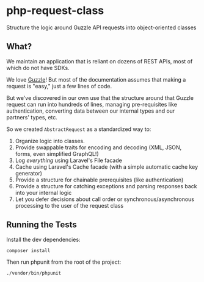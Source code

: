 # php-request-class
Structure the logic around Guzzle API requests into object-oriented classes

## What?
We maintain an application that is reliant on dozens of REST APIs, most of which do not have SDKs.

We love [Guzzle](https://github.com/guzzle/guzzle)! But most of the documentation assumes that making a request is "easy," just a few lines of code.

But we've discovered in our own use that the structure around that Guzzle request can run into hundreds of lines, 
managing pre-requisites like authentication, converting data between our internal types and our partners' types, etc.

So we created `AbstractRequest` as a standardized way to:
1. Organize logic into classes.
2. Provide swappable traits for encoding and decoding (XML, JSON, forms, even simplified GraphQL!)
3. Log *everything* using Laravel's File facade
4. Cache using Laravel's Cache facade (with a simple automatic cache key generator)
5. Provide a structure for chainable prerequisites (like authentication)
6. Provide a structure for catching exceptions and parsing responses back into your internal logic
7. Let you defer decisions about call order or synchronous/asynchronous processing to the user of the request class

## Running the Tests
Install the dev dependencies:
```shell
composer install
```

Then run phpunit from the root of the project:
```shell
./vendor/bin/phpunit
```